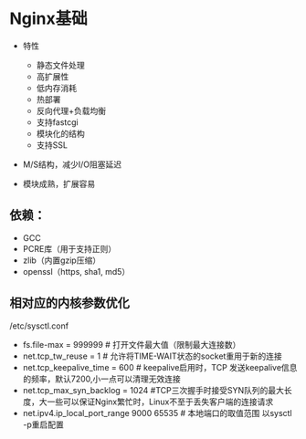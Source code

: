 # Nginx基础

- 特性
    - 静态文件处理
    - 高扩展性
    - 低内存消耗
    - 热部署
    - 反向代理+负载均衡
    - 支持fastcgi
    - 模块化的结构
    - 支持SSL

- M/S结构，减少I/O阻塞延迟

- 模块成熟，扩展容易

## 依赖：
- GCC
- PCRE库（用于支持正则）
- zlib（内置gzip压缩）
- openssl（https, sha1, md5）

## 相对应的内核参数优化
/etc/sysctl.conf
- fs.file-max = 999999 # 打开文件最大值（限制最大连接数）
- net.tcp_tw_reuse = 1 # 允许将TIME-WAIT状态的socket重用于新的连接
- net.tcp_keepalive_time = 600 # keepalive启用时，TCP 发送keepalive信息的频率，默认7200,小一点可以清理无效连接
- net.tcp_max_syn_backlog = 1024 #TCP三次握手时接受SYN队列的最大长度，大一些可以保证Nginx繁忙时，Linux不至于丢失客户端的连接请求
- net.ipv4.ip_local_port_range 9000 65535 # 本地端口的取值范围
以sysctl -p重启配置